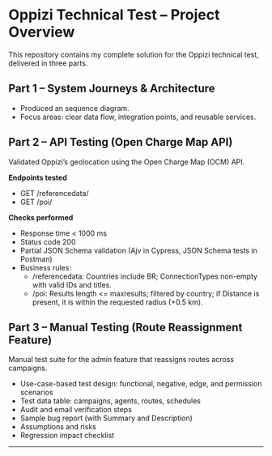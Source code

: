 # Oppizi Technical Test – Project Overview

This repository contains my complete solution for the Oppizi technical test, delivered in three parts.

## Part 1 – System Journeys & Architecture
- Produced an sequence diagram.
- Focus areas: clear data flow, integration points, and reusable services.

## Part 2 – API Testing (Open Charge Map API)
Validated Oppizi’s geolocation using the Open Charge Map (OCM) API.

**Endpoints tested**
- GET /referencedata/
- GET /poi/

**Checks performed**
- Response time < 1000 ms
- Status code 200
- Partial JSON Schema validation (Ajv in Cypress, JSON Schema tests in Postman)
- Business rules:
  - /referencedata: Countries include BR; ConnectionTypes non-empty with valid IDs and titles.
  - /poi: Results length <= maxresults; filtered by country; if Distance is present, it is within the requested radius (+0.5 km).

## Part 3 – Manual Testing (Route Reassignment Feature)
Manual test suite for the admin feature that reassigns routes across campaigns.

- Use-case-based test design: functional, negative, edge, and permission scenarios
- Test data table: campaigns, agents, routes, schedules
- Audit and email verification steps
- Sample bug report (with Summary and Description)
- Assumptions and risks
- Regression impact checklist

---
